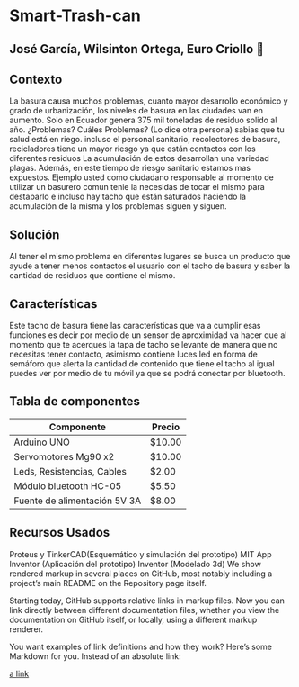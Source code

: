 # Smart-Trash-can
## José García, Wilsinton Ortega, Euro Criollo :wave:
## Contexto 
La basura causa muchos problemas, cuanto mayor desarrollo económico y grado de urbanización, los
niveles de basura en las ciudades van en aumento. Solo en Ecuador genera 375 mil toneladas de residuo
solido al año. ¿Problemas? Cuáles Problemas? (Lo dice otra persona) sabias que tu salud está en riego.
incluso el personal sanitario, recolectores de basura, recicladores tiene un mayor riesgo ya que están contactos
con los diferentes residuos La acumulación de estos desarrollan una variedad plagas. Además, en este
tiempo de riesgo sanitario estamos mas expuestos. Ejemplo usted como ciudadano responsable al momento de
utilizar un basurero comun tenie la necesidas de tocar el mismo para destaparlo e incluso hay tacho que
están saturados haciendo la acumulación de la misma y los problemas siguen y siguen.
## Solución
Al tener el mismo problema en diferentes lugares se busca un producto que ayude a tener menos contactos
el usuario con el tacho de basura y saber la cantidad de residuos que contiene el mismo.
## Características
Este tacho de basura tiene las características que va a cumplir esas funciones es decir por medio de un
sensor de aproximidad va hacer que al momento que te acerques la tapa de tacho se levante de manera
que no necesitas tener contacto, asimismo contiene luces led en forma de semáforo que alerta la cantidad de
contenido que tiene el tacho al igual puedes ver por medio de tu móvil ya que se podrá conectar por
bluetooth.
## Tabla de componentes
| Componente | Precio |
| ------------- | ------------- |
| Arduino UNO  | $10.00 |
| Servomotores Mg90 x2  | $10.00  |
| Leds, Resistencias, Cables  | $2.00  |
| Módulo bluetooth HC-05 | $5.50  |
| Fuente de alimentación 5V 3A | $8.00 |
## Recursos Usados
Proteus y TinkerCAD(Esquemático y simulación del prototipo)
MIT App Inventor (Aplicación del prototipo)
Inventor (Modelado 3d)
We show rendered markup in several places on GitHub, most notably including a
project’s main README on the Repository page itself.

Starting today, GitHub supports relative links in markup files. Now you can
link directly between different documentation files, whether you view the
documentation on GitHub itself, or locally, using a different markup renderer.

You want examples of link definitions and how they work? Here’s some
Markdown for you. Instead of an absolute link:

[a link](https://www.tinkercad.com/embed/dJIdihzVqo4?editbtn=1)
